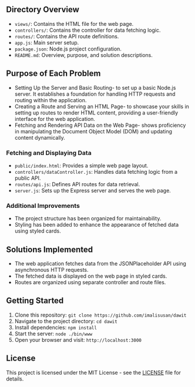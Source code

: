 ## Directory Overview
- `views/`: Contains the HTML file for the web page.
- `controllers/`: Contains the controller for data fetching logic.
- `routes/`: Contains the API route definitions.
- `app.js`: Main server setup.
- `package.json`: Node.js project configuration.
- `README.md`: Overview, purpose, and solution descriptions.

## Purpose of Each Problem
- Setting Up the Server and Basic Routing- to set up a basic Node.js server. It establishes a foundation for handling HTTP requests and routing within the application. 
- Creating a Route and Serving an HTML Page- to showcase your skills in setting up routes to render HTML content, providing a user-friendly interface for the web application.
- Fetching and Rendering API Data on the Web Page- shows proficiency in manipulating the Document Object Model (DOM) and updating content dynamically.


### Fetching and Displaying Data
- `public/index.html`: Provides a simple web page layout.
- `controllers/dataController.js`: Handles data fetching logic from a public API.
- `routes/api.js`: Defines API routes for data retrieval.
- `server.js`: Sets up the Express server and serves the web page.

### Additional Improvements
- The project structure has been organized for maintainability.
- Styling has been added to enhance the appearance of fetched data using styled cards.

## Solutions Implemented

- The web application fetches data from the JSONPlaceholder API using asynchronous HTTP requests.
- The fetched data is displayed on the web page in styled cards.
- Routes are organized using separate controller and route files.

## Getting Started

1. Clone this repository: `git clone https://github.com/imalisusan/dawit`
2. Navigate to the project directory: `cd dawit`
3. Install dependencies: `npm install`
4. Start the server: `node ./bin/www`
5. Open your browser and visit: `http://localhost:3000`


## License

This project is licensed under the MIT License - see the [LICENSE](LICENSE) file for details.
